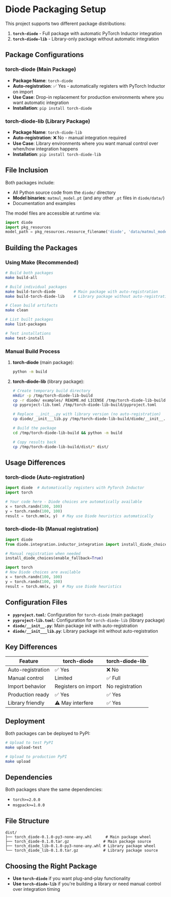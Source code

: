 # Diode Packaging Setup

This project supports two different package distributions:

1. **`torch-diode`** - Full package with automatic PyTorch Inductor integration
2. **`torch-diode-lib`** - Library-only package without automatic integration

## Package Configurations

### torch-diode (Main Package)
- **Package Name**: `torch-diode`
- **Auto-registration**: ✅ Yes - automatically registers with PyTorch Inductor on import
- **Use Case**: Drop-in replacement for production environments where you want automatic integration
- **Installation**: `pip install torch-diode`

### torch-diode-lib (Library Package)
- **Package Name**: `torch-diode-lib`
- **Auto-registration**: ❌ No - manual integration required
- **Use Case**: Library environments where you want manual control over when/how integration happens
- **Installation**: `pip install torch-diode-lib`

## File Inclusion

Both packages include:
- All Python source code from the `diode/` directory
- **Model binaries**: `matmul_model.pt` (and any other `.pt` files in `diode/data/`)
- Documentation and examples

The model files are accessible at runtime via:
```python
import diode
import pkg_resources
model_path = pkg_resources.resource_filename('diode', 'data/matmul_model.pt')
```

## Building the Packages

### Using Make (Recommended)

```bash
# Build both packages
make build-all

# Build individual packages
make build-torch-diode        # Main package with auto-registration
make build-torch-diode-lib    # Library package without auto-registration

# Clean build artifacts
make clean

# List built packages
make list-packages

# Test installations
make test-install
```

### Manual Build Process

1. **torch-diode** (main package):
   ```bash
   python -m build
   ```

2. **torch-diode-lib** (library package):
   ```bash
   # Create temporary build directory
   mkdir -p /tmp/torch-diode-lib-build
   cp -r diode/ examples/ README.md LICENSE /tmp/torch-diode-lib-build/
   cp pyproject-lib.toml /tmp/torch-diode-lib-build/pyproject.toml

   # Replace __init__.py with library version (no auto-registration)
   cp diode/__init___lib.py /tmp/torch-diode-lib-build/diode/__init__.py

   # Build the package
   cd /tmp/torch-diode-lib-build && python -m build

   # Copy results back
   cp /tmp/torch-diode-lib-build/dist/* dist/
   ```

## Usage Differences

### torch-diode (Auto-registration)

```python
import diode  # Automatically registers with PyTorch Inductor
import torch

# Your code here - Diode choices are automatically available
x = torch.randn(100, 100)
y = torch.randn(100, 100)
result = torch.mm(x, y)  # May use Diode heuristics automatically
```

### torch-diode-lib (Manual registration)

```python
import diode
from diode.integration.inductor_integration import install_diode_choices

# Manual registration when needed
install_diode_choices(enable_fallback=True)

import torch
# Now Diode choices are available
x = torch.randn(100, 100)
y = torch.randn(100, 100)
result = torch.mm(x, y)  # May use Diode heuristics
```

## Configuration Files

- **`pyproject.toml`**: Configuration for `torch-diode` (main package)
- **`pyproject-lib.toml`**: Configuration for `torch-diode-lib` (library package)
- **`diode/__init__.py`**: Main package init with auto-registration
- **`diode/__init___lib.py`**: Library package init without auto-registration

## Key Differences

| Feature | torch-diode | torch-diode-lib |
|---------|-------------|-----------------|
| Auto-registration | ✅ Yes | ❌ No |
| Manual control | Limited | ✅ Full |
| Import behavior | Registers on import | No registration |
| Production ready | ✅ Yes | ✅ Yes |
| Library friendly | ⚠️ May interfere | ✅ Yes |

## Deployment

Both packages can be deployed to PyPI:

```bash
# Upload to test PyPI
make upload-test

# Upload to production PyPI
make upload
```

## Dependencies

Both packages share the same dependencies:
- `torch>=2.0.0`
- `msgpack>=1.0.0`

## File Structure

```
dist/
├── torch_diode-0.1.0-py3-none-any.whl      # Main package wheel
├── torch_diode-0.1.0.tar.gz               # Main package source
├── torch_diode_lib-0.1.0-py3-none-any.whl # Library package wheel
└── torch_diode_lib-0.1.0.tar.gz           # Library package source
```

## Choosing the Right Package

- **Use `torch-diode`** if you want plug-and-play functionality
- **Use `torch-diode-lib`** if you're building a library or need manual control over integration timing
